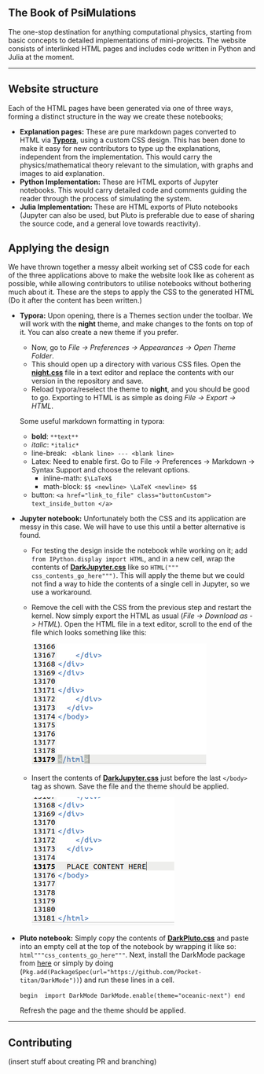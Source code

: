 ## The Book of PsiMulations

The one-stop destination for anything computational physics, starting from basic concepts to detailed implementations of mini-projects. The website consists of interlinked HTML pages and includes code written in Python and Julia at the moment.

---

## Website structure

Each of the HTML pages have been generated via one of three ways, forming a distinct structure in the way we create these notebooks;

- **Explanation pages:** These are pure markdown pages converted to HTML via [**Typora**](https://typora.io/), using a custom CSS design. This has been done to make it easy for new contributors to type up the explanations, independent from the implementation. This would carry the physics/mathematical theory relevant to the simulation, with graphs and images to aid explanation.
- **Python Implementation:** These are HTML exports of Jupyter notebooks. This would carry detailed code and comments guiding the reader through the process of simulating the system. 
- **Julia Implementation:** These are HTML exports of Pluto notebooks (Jupyter can also be used, but Pluto is preferable due to ease of sharing the source code, and a general love towards reactivity). 


## Applying the design

We have thrown together a messy albeit working set of CSS code for each of the three applications above to make the website look like as coherent as possible, while allowing contributors to utilise notebooks without bothering much about it. These are the steps to apply the CSS to the generated HTML (Do it after the content has been written.)

- **Typora:** Upon opening, there is a Themes section under the toolbar. We will work with the **night** theme, and make changes to the fonts on top of it. You can also create a new theme if you prefer. 

  - Now, go to *File -> Preferences -> Appearances -> Open Theme Folder*.
  - This should open up a directory with various CSS files. Open the [**night.css**](css-files/night.css) file in a text editor and replace the contents with our version in the repository and save. 
  - Reload typora/reselect the theme to **night**, and you should be good to go. Exporting to HTML is as simple as doing *File -> Export -> HTML*. 

  Some useful markdown formatting in typora:

  - **bold**:  ``**text**``
  - *italic*:  ``*italic*``
  - line-break:   `` <blank line> --- <blank line>``
  - Latex: Need to enable first. Go to  File -> Preferences -> Markdown -> Syntax Support and choose the relevant options.
    -  inline-math:   ``$\LaTeX$``
    - math-block:   ``$$ <newline> \LaTeX <newline> $$``
  - button:   ``<a href="link_to_file" class="buttonCustom"> text_inside_button </a>``






- **Jupyter notebook:** Unfortunately both the CSS and its application are messy in this case. We will have to use this until a better alternative is found.

  - For testing the design inside the notebook while working on it; add ``from IPython.display import HTML``, and in a new cell, wrap the contents of [**DarkJupyter.css**](css-files/DarkJupyter.css) like so ``HTML(""" css_contents_go_here""")``. This will apply the theme but we could not find a way to hide the contents of a single cell in Jupyter, so we use a workaround.

  - Remove the cell with the CSS from the previous step and restart the kernel. Now simply export the HTML as usual (*File -> Download as -> HTML*). Open the HTML file in a text editor, scroll to the end of the file which looks something like this:

     ![jupyter_html](images/jupyter_html.png)

  - Insert the contents of [**DarkJupyter.css**](css-files/DarkJupyter.css) just before the last ``</body>`` tag as shown. Save the file and the theme should be applied.  

    ![jupyter_html_insert](images/jupyter_html_insert.png)






- **Pluto notebook:** Simply copy the contents of [**DarkPluto.css**](css-files/DarkPluto.css) and paste into an empty cell at the top of the notebook by wrapping it like so: ``html"""css_contents_go_here"""``.  Next, install the DarkMode package from [here](https://github.com/Pocket-titan/DarkMode) or simply by doing (``Pkg.add(PackageSpec(url="https://github.com/Pocket-titan/DarkMode"))``) and run these lines in a cell.

    ``begin 
    	import DarkMode
    	DarkMode.enable(theme="oceanic-next")
  end``

   Refresh the page and the theme should be applied.

---

## Contributing

(insert stuff about creating PR and branching)
